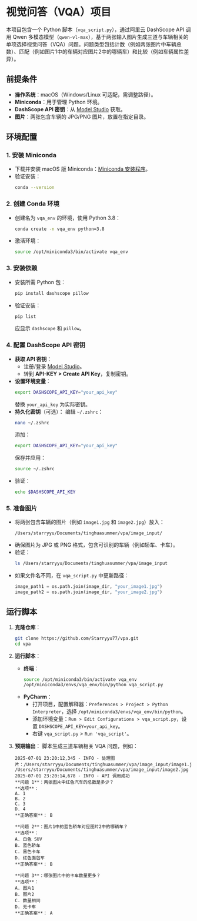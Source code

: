 # 视觉问答（VQA）项目

本项目包含一个 Python 脚本（`vqa_script.py`），通过阿里云 DashScope API 调用 Qwen 多模态模型（`qwen-vl-max`），基于两张输入图片生成三道与车辆相关的单项选择视觉问答（VQA）问题。问题类型包括计数（例如两张图片中车辆总数）、匹配（例如图片1中的车辆对应图片2中的哪辆车）和比较（例如车辆属性差异）。

## 前提条件

- **操作系统**：macOS（Windows/Linux 可适配，需调整路径）。
- **Miniconda**：用于管理 Python 环境。
- **DashScope API 密钥**：从 [Model Studio](https://modelstudio.aliyun.com/) 获取。
- **图片**：两张包含车辆的 JPG/PNG 图片，放置在指定目录。

## 环境配置

### 1. 安装 Miniconda
- 下载并安装 macOS 版 Miniconda：[Miniconda 安装程序](https://docs.conda.io/en/latest/miniconda.html)。
- 验证安装：
  ```bash
  conda --version
  ```

### 2. 创建 Conda 环境
- 创建名为 `vqa_env` 的环境，使用 Python 3.8：
  ```bash
  conda create -n vqa_env python=3.8
  ```
- 激活环境：
  ```bash
  source /opt/miniconda3/bin/activate vqa_env
  ```

### 3. 安装依赖
- 安装所需 Python 包：
  ```bash
  pip install dashscope pillow
  ```
- 验证安装：
  ```bash
  pip list
  ```
  应显示 `dashscope` 和 `pillow`。

### 4. 配置 DashScope API 密钥
- **获取 API 密钥**：
  - 注册/登录 [Model Studio](https://modelstudio.aliyun.com/)。
  - 转到 **API-KEY > Create API Key**，复制密钥。
- **设置环境变量**：
  ```bash
  export DASHSCOPE_API_KEY="your_api_key"
  ```
  替换 `your_api_key` 为实际密钥。
- **持久化密钥**（可选）：
  编辑 `~/.zshrc`：
  ```bash
  nano ~/.zshrc
  ```
  添加：
  ```bash
  export DASHSCOPE_API_KEY="your_api_key"
  ```
  保存并应用：
  ```bash
  source ~/.zshrc
  ```
- 验证：
  ```bash
  echo $DASHSCOPE_API_KEY
  ```

### 5. 准备图片
- 将两张包含车辆的图片（例如 `image1.jpg` 和 `image2.jpg`）放入：
  ```
  /Users/starryyu/Documents/tinghuasummer/vpa/image_input/
  ```
- 确保图片为 JPG 或 PNG 格式，包含可识别的车辆（例如轿车、卡车）。
- 验证：
  ```bash
  ls /Users/starryyu/Documents/tinghuasummer/vpa/image_input
  ```
- 如果文件名不同，在 `vqa_script.py` 中更新路径：
  ```python
  image_path1 = os.path.join(image_dir, "your_image1.jpg")
  image_path2 = os.path.join(image_dir, "your_image2.jpg")
  ```

## 运行脚本

1. **克隆仓库**：
   ```bash
   git clone https://github.com/Starryyu77/vpa.git
   cd vpa
   ```

2. **运行脚本**：
   - **终端**：
     ```bash
     source /opt/miniconda3/bin/activate vqa_env
     /opt/miniconda3/envs/vqa_env/bin/python vqa_script.py
     ```
   - **PyCharm**：
     - 打开项目，配置解释器：`Preferences > Project > Python Interpreter`，选择 `/opt/miniconda3/envs/vqa_env/bin/python`。
     - 添加环境变量：`Run > Edit Configurations > vqa_script.py`，设置 `DASHSCOPE_API_KEY=your_api_key`。
     - 右键 `vqa_script.py` > `Run 'vqa_script'`。

3. **预期输出**：
   脚本生成三道车辆相关 VQA 问题，例如：
   ```
   2025-07-01 23:20:12,345 - INFO - 处理图片：/Users/starryyu/Documents/tinghuasummer/vpa/image_input/image1.jpg, /Users/starryyu/Documents/tinghuasummer/vpa/image_input/image2.jpg
   2025-07-01 23:20:14,678 - INFO - API 调用成功
   **问题 1**：两张图片中红色汽车的总数是多少？
   **选项**：
   A. 1
   B. 2
   C. 3
   D. 4
   **正确答案**： B

   **问题 2**：图片1中的蓝色轿车对应图片2中的哪辆车？
   **选项**：
   A. 白色 SUV
   B. 蓝色轿车
   C. 黑色卡车
   D. 红色面包车
   **正确答案**： B

   **问题 3**：哪张图片中的卡车数量更多？
   **选项**：
   A. 图片1
   B. 图片2
   C. 数量相同
   D. 无卡车
   **正确答案**： A
   ```
